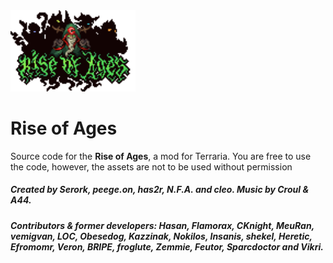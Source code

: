 <img width="200" src="Media/Logo.png" alt="Rise of Ages">

# Rise of Ages

Source code for the <b>Rise of Ages</b>, a mod for Terraria.
You are free to use the code, however, the assets are not to be used without permission
<h5>Created by Serork, peege.on, has2r, N.F.A. and cleo. Music by Croul & A44.</h5>

<h5>Contributors & former developers: Hasan, Flamorax, CKnight, MeuRan, vemigvan, LOC, Obesedog, Kazzinak, Nokilos, Insanis, shekel, Heretic, Efromomr, Veron, BRIPE, froglute, Zemmie, Feutor, Sparcdoctor and Vikri.</h5>
